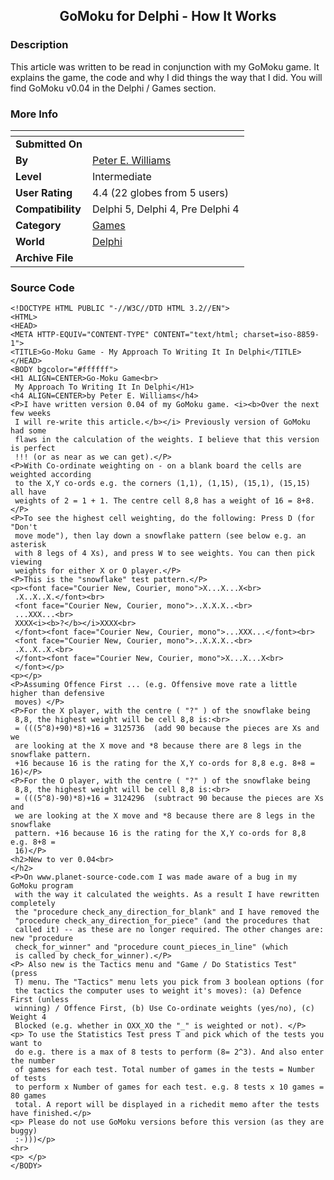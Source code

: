 ﻿<div align="center">

## GoMoku for Delphi \- How It Works


</div>

### Description

This article was written to be read in conjunction with my GoMoku game. It explains the game, the code and why I did things the way that I did. You will find GoMoku v0.04 in the Delphi / Games section.
 
### More Info
 


<span>             |<span>
---                |---
**Submitted On**   |
**By**             |[Peter E\. Williams](https://github.com/Planet-Source-Code/PSCIndex/blob/master/ByAuthor/peter-e-williams.md)
**Level**          |Intermediate
**User Rating**    |4.4 (22 globes from 5 users)
**Compatibility**  |Delphi 5, Delphi 4, Pre Delphi 4
**Category**       |[Games](https://github.com/Planet-Source-Code/PSCIndex/blob/master/ByCategory/games__7-38.md)
**World**          |[Delphi](https://github.com/Planet-Source-Code/PSCIndex/blob/master/ByWorld/delphi.md)
**Archive File**   |[](https://github.com/Planet-Source-Code/peter-e-williams-gomoku-for-delphi-how-it-works__7-589/archive/master.zip)





### Source Code

```
<!DOCTYPE HTML PUBLIC "-//W3C//DTD HTML 3.2//EN">
<HTML>
<HEAD>
<META HTTP-EQUIV="CONTENT-TYPE" CONTENT="text/html; charset=iso-8859-1">
<TITLE>Go-Moku Game - My Approach To Writing It In Delphi</TITLE>
</HEAD>
<BODY bgcolor="#ffffff">
<H1 ALIGN=CENTER>Go-Moku Game<br>
 My Approach To Writing It In Delphi</H1>
<h4 ALIGN=CENTER>by Peter E. Williams</h4>
<P>I have written version 0.04 of my GoMoku game. <i><b>Over the next few weeks
 I will re-write this article.</b></i> Previously version of GoMoku had some
 flaws in the calculation of the weights. I believe that this version is perfect
 !!! (or as near as we can get).</P>
<P>With Co-ordinate weighting on - on a blank board the cells are weighted according
 to the X,Y co-ords e.g. the corners (1,1), (1,15), (15,1), (15,15) all have
 weights of 2 = 1 + 1. The centre cell 8,8 has a weight of 16 = 8+8. </P>
<P>To see the highest cell weighting, do the following: Press D (for "Don't
 move mode"), then lay down a snowflake pattern (see below e.g. an asterisk
 with 8 legs of 4 Xs), and press W to see weights. You can then pick viewing
 weights for either X or O player.</P>
<P>This is the "snowflake" test pattern.</P>
<p><font face="Courier New, Courier, mono">X...X...X<br>
 .X..X..X.</font><br>
 <font face="Courier New, Courier, mono">..X.X.X..<br>
 ...XXX...<br>
 XXXX<i><b>?</b></i>XXXX<br>
 </font><font face="Courier New, Courier, mono">...XXX...</font><br>
 <font face="Courier New, Courier, mono">..X.X.X..<br>
 .X..X..X.<br>
 </font><font face="Courier New, Courier, mono">X...X...X<br>
 </font></p>
<p></p>
<P>Assuming Offence First ... (e.g. Offensive move rate a little higher than defensive
 moves) </P>
<P>For the X player, with the centre ( "?" ) of the snowflake being
 8,8, the highest weight will be cell 8,8 is:<br>
 = (((5^8)+90)*8)+16 = 3125736  (add 90 because the pieces are Xs and we
 are looking at the X move and *8 because there are 8 legs in the snowflake pattern.
 +16 because 16 is the rating for the X,Y co-ords for 8,8 e.g. 8+8 = 16)</P>
<P>For the O player, with the centre ( "?" ) of the snowflake being
 8,8, the highest weight will be cell 8,8 is:<br>
 = (((5^8)-90)*8)+16 = 3124296  (subtract 90 because the pieces are Xs and
 we are looking at the X move and *8 because there are 8 legs in the snowflake
 pattern. +16 because 16 is the rating for the X,Y co-ords for 8,8 e.g. 8+8 =
 16)</P>
<h2>New to ver 0.04<br>
</h2>
<P>On www.planet-source-code.com I was made aware of a bug in my GoMoku program
 with the way it calculated the weights. As a result I have rewritten completely
 the "procedure check_any_direction_for_blank" and I have removed the
 "procedure check_any_direction_for_piece" (and the procedures that
 called it) -- as these are no longer required. The other changes are: new "procedure
 check_for_winner" and "procedure count_pieces_in_line" (which
 is called by check_for_winner).</P>
<P> Also new is the Tactics menu and "Game / Do Statistics Test" (press
 T) menu. The "Tactics" menu lets you pick from 3 boolean options (for
 the tactics the computer uses to weight it's moves): (a) Defence First (unless
 winning) / Offence First, (b) Use Co-ordinate weights (yes/no), (c) Weight 4
 Blocked (e.g. whether in OXX_XO the "_" is weighted or not). </P>
<p> To use the Statistics Test press T and pick which of the tests you want to
 do e.g. there is a max of 8 tests to perform (8= 2^3). And also enter the number
 of games for each test. Total number of games in the tests = Number of tests
 to perform x Number of games for each test. e.g. 8 tests x 10 games = 80 games
 total. A report will be displayed in a richedit memo after the tests have finished.</p>
<p> Please do not use GoMoku versions before this version (as they are buggy)
 :-)))</p>
<hr>
<p> </p>
</BODY>
```


